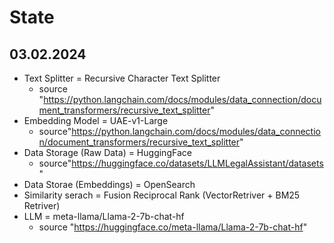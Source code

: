 # State

## 03.02.2024
- Text Splitter = Recursive Character Text Splitter
  - source "https://python.langchain.com/docs/modules/data_connection/document_transformers/recursive_text_splitter"
- Embedding Model = UAE-v1-Large
    - source"https://python.langchain.com/docs/modules/data_connection/document_transformers/recursive_text_splitter"
- Data Storage (Raw Data) = HuggingFace
    - source"https://huggingface.co/datasets/LLMLegalAssistant/datasets"
- Data Storae (Embeddings) = OpenSearch
- Similarity serach = Fusion Reciprocal Rank (VectorRetriver + BM25 Retriver)
- LLM = meta-llama/Llama-2-7b-chat-hf
    - source "https://huggingface.co/meta-llama/Llama-2-7b-chat-hf"
